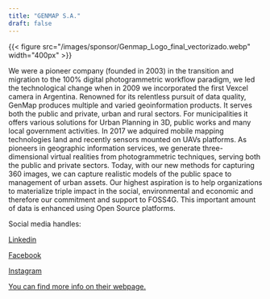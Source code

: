 ```yaml
---
title: "GENMAP S.A."
draft: false
---
```


{{< figure src="/images/sponsor/Genmap_Logo_final_vectorizado.webp" width="400px" >}}

We were a pioneer company (founded in 2003) in the transition and migration to the 100% digital photogrammetric workflow paradigm, we led the technological change when in 2009 we incorporated the first Vexcel camera in Argentina. Renowned for its relentless pursuit of data quality, GenMap produces multiple and varied geoinformation products. It serves both the public and private, urban and rural sectors. For municipalities it offers various solutions for Urban Planning in 3D, public works and many local government activities. In 2017 we adquired mobile mapping technologies land and recently sensors mounted on UAVs platforms. As pioneers in geographic information services, we generate three-dimensional virtual realities from photogrammetric techniques, serving both the public and private sectors. Today, with our new methods for capturing 360 images, we can capture realistic models of the public space to management of urban assets. Our highest aspiration is to help organizations to materialize triple impact in the social, environmental and economic and therefore our commitment and support to FOSS4G. This important amount of data is enhanced using Open Source platforms.

Social media handles:

[Linkedin](https://www.linkedin.com/company/genmap-s-a-/)

[Facebook](https://www.facebook.com/genmapsa/)

[Instagram](https://www.instagram.com/genmap/) 

[You can find more info on their webpage.](http://www.genmap.com.ar/)
